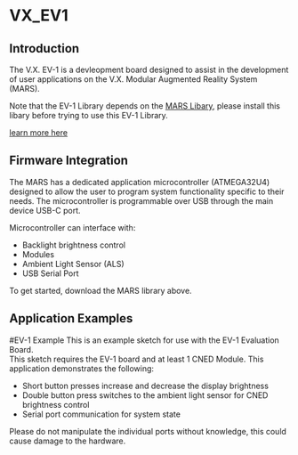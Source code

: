 # VX_EV1

## Introduction
The V.X. EV-1 is a devleopment board designed to assist in the development of user applications on the V.X. Modular Augmented Reality System (MARS).  

Note that the EV-1 Library depends on the [MARS Libary](https://github.com/VX-inc/VX_MARS), please install this libary before trying to use this EV-1 Library.

[learn more here](https://www.vx-inc.com)

## Firmware Integration
The MARS has a dedicated application microcontroller (ATMEGA32U4) designed to allow the user to program system functionality specific to their needs. The microcontroller is programmable over USB through the main device USB-C port. 

  Microcontroller can interface with:
  * Backlight brightness control 
  * Modules
  * Ambient Light Sensor (ALS)
  * USB Serial Port

To get started, download the MARS library above.

## Application Examples

#EV-1 Example
This is an example sketch for use with the EV-1 Evaluation Board.  
This sketch requires the EV-1 board and at least 1 CNED Module.
This application demonstrates the following:
* Short button presses increase and decrease the display brightness
* Double button press switches to the ambient light sensor for CNED brightness control
* Serial port communication for system state

Please do not manipulate the individual ports without knowledge, this could cause damage to the hardware.
